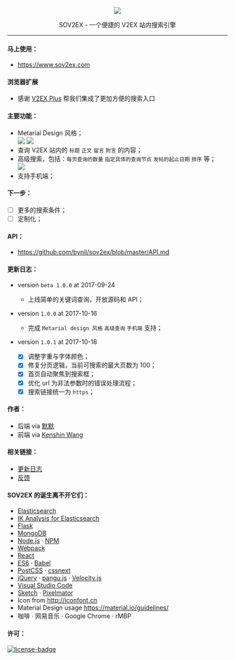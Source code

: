 <p align="center"><img src="http://ksria.com/sov2ex/assets/images/logo@2x.png" /></p>
<p align="center">SOV2EX - 一个便捷的 V2EX 站内搜索引擎</p>

***

#### 马上使用：
* https://www.sov2ex.com

#### 浏览器扩展
* 感谢 [V2EX Plus](https://github.com/sciooga/v2ex-plus) 帮我们集成了更加方便的搜索入口

#### 主要功能：
- Metarial Design 风格；  
  ![](https://i.imgur.com/jh8FNXRm.png) ![](https://i.imgur.com/w9tjfARm.png)
- 查询 V2EX 站内的 `标题` `正文` `留言` `附言` 的内容；  
- 高级搜索，包括：`每页查询的数量` `指定具体的查询节点` `发帖的起止日期` `排序` 等；  
  ![](https://i.imgur.com/EGAkPSk.png)
- 支持手机端；  

#### 下一步：
- [ ] 更多的搜索条件；  
- [ ] 定制化；  

#### API：
- https://github.com/bynil/sov2ex/blob/master/API.md

#### 更新日志：
- version `beta 1.0.0` at 2017-09-24
  * 上线简单的关键词查询，开放源码和 API；

- version `1.0.0` at 2017-10-16
  * 完成 `Metarial design 风格` `高级查询` `手机端` 支持；

- version `1.0.1` at 2017-10-18
  - [x] 调整字重与字体颜色；
  - [x] 修复分页逻辑，当前可搜索的最大页数为 100；
  - [x] 首页自动聚焦到搜索框；
  - [x] 优化 url 为非法参数时的错误处理流程；
  - [x] 搜索链接统一为 `https`；

#### 作者：
- 后端 via [默默](http://www.gexiao.me/)
- 前端 via [Kenshin Wang](https://github.com/Kenshin/sov2ex)

#### 相关链接：
* [更新日志](https://github.com/bynil/sov2ex/blob/master/README.md#更新日志)
* [反馈](https://github.com/bynil/sov2ex/issues)

#### SOV2EX 的诞生离不开它们：
- [Elasticsearch](https://www.elastic.co/)
- [IK Analysis for Elasticsearch](https://github.com/medcl/elasticsearch-analysis-ik)
- [Flask](http://flask.pocoo.org/)
- [MongoDB](https://www.mongodb.com/)
- [Node.js](https://nodejs.org/) · [NPM](https://www.npmjs.com)
- [Webpack](https://webpack.github.io/)
- [React](https://facebook.github.io/react)
- [ES6](http://es6-features.org/) · [Babel](https://babeljs.io)
- [PostCSS](http://postcss.org/) · [cssnext](http://cssnext.io/)
- [jQuery](https://jquery.com/) · [pangu.js](https://github.com/vinta/pangu.js) · [Velocity.js](http://velocityjs.org/)
- [Visual Studio Code](https://code.visualstudio.com/)
- [Sketch](https://www.sketchapp.com/) · [Pixelmator](http://www.pixelmator.com/)
- Icon from <http://iconfont.cn>
- Material Design usage <https://material.io/guidelines/>
- 咖啡 · 网易音乐 · Google Chrome · rMBP

#### 许可：
[![license-badge]][license-link]

<!-- Link -->
[license-badge]:    https://img.shields.io/github/license/mashape/apistatus.svg
[license-link]:     https://opensource.org/licenses/MIT
